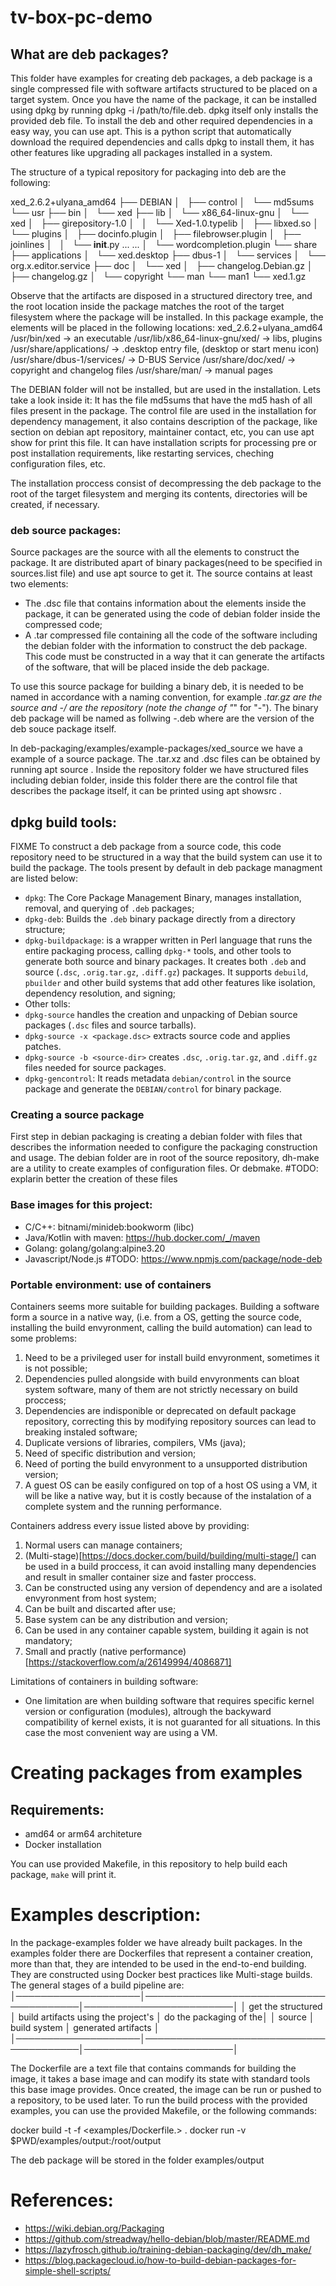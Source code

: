 # tv-box-pc-demo


## What are deb packages?

This folder have examples for creating deb packages, a deb package is a single compressed file with software artifacts structured to be placed on a target system.
Once you have the name of the package, it can be installed using dpkg by running dpkg -i /path/to/file.deb. dpkg itself only installs the provided deb file. To install the deb and other required dependencies in a easy way, you can use apt. This is a python script that automatically download the required dependencies and calls dpkg to install them, it has other features like upgrading all packages installed in a system.

The structure of a typical repository for packaging into deb are the following:

xed_2.6.2+ulyana_amd64
├── DEBIAN
│   ├── control
│   └── md5sums
└── usr
    ├── bin
    │   └── xed
    ├── lib
    │   └── x86_64-linux-gnu
    │       └── xed
    │           ├── girepository-1.0
    │           │   └── Xed-1.0.typelib
    │           ├── libxed.so
    │           └── plugins
    │               ├── docinfo.plugin
    │               ├── filebrowser.plugin
    │               ├── joinlines
    │               │   └── __init__.py
   ...             ...
    │               └── wordcompletion.plugin
    └── share
        ├── applications
        │   └── xed.desktop
        ├── dbus-1
        │   └── services
        │       └── org.x.editor.service
        ├── doc
        │   └── xed
        │       ├── changelog.Debian.gz
        │       ├── changelog.gz
        │       └── copyright
        └── man
            └── man1
                └── xed.1.gz

Observe that the artifacts are disposed in a structured directory tree, and the root location inside the package matches the root of the target filesystem where the package will be installed.
In this package example, the elements will be placed in the following locations:
xed_2.6.2+ulyana_amd64
    /usr/bin/xed                    -> an executable
    /usr/lib/x86_64-linux-gnu/xed/  -> libs, plugins
    /usr/share/applications/        -> .desktop entry file, (desktop or start menu icon)
    /usr/share/dbus-1/services/     -> D-BUS Service
    /usr/share/doc/xed/             -> copyright and changelog files
    /usr/share/man/                 -> manual pages

The DEBIAN folder will not be installed, but are used in the installation. Lets take a look inside it:
It has the file md5sums that have the md5 hash of all files present in the package.
The control file are used in the installation for dependency management, it also contains description of the package, like section on debian apt repository, maintainer contact, etc, you can use apt show <package-name> for print this file.
It can have installation scripts for processing pre or post installation requirements, like restarting services, cheching configuration files, etc.

The installation proccess consist of decompressing the deb package to the root of the target filesystem and merging its contents, directories will be created, if necessary.

### deb source packages:
Source packages are the source with all the elements to construct the package. It are distributed apart of binary packages(need to be specified in sources.list file) and use apt source <package-name> to get it.
The source contains at least two elements:
 - The .dsc file that contains information about the elements inside the package, it can be generated using the code of debian folder inside the compressed code;
 - A .tar compressed file containing all the code of the software including the debian folder with the information to construct the deb package. This code must be constructed in a way that it can generate the artifacts of the software, that will be placed inside the deb package.

To use this source package for building a binary deb, it is needed to be named in accordance with a naming convention, for example <package-name>_<version>.tar.gz are the source and <package-name>-<version>/ are the repository (note the change of "_" for "-"). The binary deb package will be named as follwing <package-name>_<software-version>-<debian-source-version>_<architeture>.deb where <debian-source-version> are the version of the deb souce package itself.

In deb-packaging/examples/example-packages/xed_source we have a example of a source package. The .tar.xz and .dsc files can be obtained by running apt source <package-name>. Inside the repository folder we have structured files including debian folder, inside this folder there are the control file that describes the package itself, it can be printed using apt showsrc <package-name>. 

## dpkg build tools:
FIXME To construct a deb package from a source code, this code repository need to be structured in a way that the build system can use it to build the package.
The tools present by default in deb package managment are listed below:
 - `dpkg`: The Core Package Management Binary, manages installation, removal, and querying of `.deb` packages;
 - `dpkg-deb`: Builds the `.deb` binary package directly from a directory structure;
 - `dpkg-buildpackage`:  is a wrapper written in Perl language that runs the entire packaging process, calling `dpkg-*` tools, and other tools to generate both source and binary packages. It creates both `.deb` and source (`.dsc`, `.orig.tar.gz`, `.diff.gz`) packages. It supports `debuild`, `pbuilder` and other build systems that add other features like isolation, dependency resolution, and signing;
 - Other tolls:
  - `dpkg-source` handles the creation and unpacking of Debian source packages (`.dsc` files and source tarballs).
   - `dpkg-source -x <package.dsc>` extracts source code and applies patches.
   - `dpkg-source -b <source-dir>` creates `.dsc`, `.orig.tar.gz`, and `.diff.gz` files needed for source packages.
  - `dpkg-gencontrol`: It reads metadata `debian/control` in the source package and generate the `DEBIAN/control` for binary package.


### Creating a source package
First step in debian packaging is creating a debian folder with files that describes the information needed to configure the packaging construction and usage.
The debian folder are in root of the source repository, dh-make are a utility to create examples of configuration files. Or debmake.
#TODO: explarin better the creation of these files


### Base images for this project:
 - C/C++: bitnami/minideb:bookworm (libc)
 - Java/Kotlin with maven: https://hub.docker.com/_/maven
 - Golang: golang/golang:alpine3.20
 - Javascript/Node.js #TODO: https://www.npmjs.com/package/node-deb

### Portable environment: use of containers
Containers seems more suitable for building packages.
Building a software form a source in a native way, (i.e. from a OS, getting the source code, installing the build envyronment, calling the build automation) can lead to some problems:
 1. Need to be a privileged user for install build envyronment, sometimes it is not possible;
 2. Dependencies pulled alongside with build envyronments can bloat system software, many of them are not strictly necessary on build proccess;
 3. Dependencies are indisponible or deprecated on default package repository, correcting this by modifying repository sources can lead to breaking instaled software;
 4. Duplicate versions of libraries, compilers, VMs (java);
 5. Need of specific distribution and version;
 6. Need of porting the build envyronment to a unsupported distribution version;
 7. A guest OS can be easily configured on top of a host OS using a VM, it will be like a native way, but it is costly because of the instalation of a complete system and the running performance.
 
Containers address every issue listed above by providing:
 1. Normal users can manage containers;
 2. (Multi-stage)[https://docs.docker.com/build/building/multi-stage/] can be used in a build proccess, it can avoid installing many dependencies and result in smaller container size and faster proccess.
 3. Can be constructed using any version of dependency and are a isolated envyronment from host system;
 4. Can be built and discarted after use;
 5. Base system can be any distribution and version;
 6. Can be used in any container capable system, building it again is not mandatory;
 7. Small and practly (native performance)[https://stackoverflow.com/a/26149994/4086871]

Limitations of containers in building software:
 - One limitation are when building software that requires specific kernel version or configuration (modules), altrough the backyward compatibility of kernel exists, it is not guaranted for all situations. In this case the most convenient way are using a VM.


# Creating packages from examples

## Requirements: 
 - amd64 or arm64 architeture
 - Docker installation

You can use provided Makefile, in this repository to help build each package, `make` will print it.

# Examples description:
In the package-examples folder we have already built packages.
In the examples folder there are Dockerfiles that represent a container creation, more than that, they are intended to be used in the end-to-end building. They are constructed using Docker best practices like Multi-stage builds. The general stages of a build pipeline are:
│────────────────────│────────────────────────────────────────│────────────────────────│
│ get the structured │ build artifacts using the project's    │ do the packaging of the│
│ source             │ build system                           │ generated artifacts    │
│────────────────────│────────────────────────────────────────│────────────────────────│

The Dockerfile are a text file that contains commands for building the image, it takes a base image and can modify its state with standard tools this base image provides.
Once created, the image can be run or pushed to a repository, to be used later. 
To run the build process with the provided examples, you can use the provided Makefile, or the following commands:

docker build -t <package-name> -f <examples/Dockerfile.<package-name>> .
docker run -v $PWD/examples/output:/root/output <package-name>

The deb package will be stored in the folder examples/output

# References:
- https://wiki.debian.org/Packaging
- https://github.com/streadway/hello-debian/blob/master/README.md
- https://lazyfrosch.github.io/training-debian-packaging/dev/dh_make/
- https://blog.packagecloud.io/how-to-build-debian-packages-for-simple-shell-scripts/

